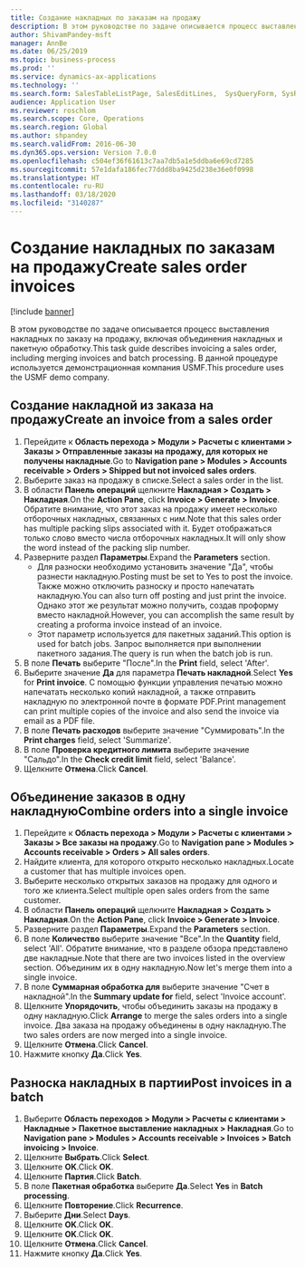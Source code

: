 ```yaml
---
title: Создание накладных по заказам на продажу
description: В этом руководстве по задаче описывается процесс выставления накладных по заказу на продажу, включая объединения накладных и пакетную обработку.
author: ShivamPandey-msft
manager: AnnBe
ms.date: 06/25/2019
ms.topic: business-process
ms.prod: ''
ms.service: dynamics-ax-applications
ms.technology: ''
ms.search.form: SalesTableListPage, SalesEditLines,  SysQueryForm, SysRecurrence
audience: Application User
ms.reviewer: roschlom
ms.search.scope: Core, Operations
ms.search.region: Global
ms.author: shpandey
ms.search.validFrom: 2016-06-30
ms.dyn365.ops.version: Version 7.0.0
ms.openlocfilehash: c504ef36f61613c7aa7db5a1e5ddba6e69cd7285
ms.sourcegitcommit: 57e1dafa186fec77ddd8ba9425d238e36e0f0998
ms.translationtype: HT
ms.contentlocale: ru-RU
ms.lasthandoff: 03/18/2020
ms.locfileid: "3140287"
---
```

# <a name="create-sales-order-invoices"></a><span data-ttu-id="ce458-103">Создание накладных по заказам на продажу</span><span class="sxs-lookup"><span data-stu-id="ce458-103">Create sales order invoices</span></span>

[!include [banner](../../includes/banner.md)]

<span data-ttu-id="ce458-104">В этом руководстве по задаче описывается процесс выставления накладных по заказу на продажу, включая объединения накладных и пакетную обработку.</span><span class="sxs-lookup"><span data-stu-id="ce458-104">This task guide describes invoicing a sales order, including merging invoices and batch processing.</span></span> <span data-ttu-id="ce458-105">В данной процедуре используется демонстрационная компания USMF.</span><span class="sxs-lookup"><span data-stu-id="ce458-105">This procedure uses the USMF demo company.</span></span>


## <a name="create-an-invoice-from-a-sales-order"></a><span data-ttu-id="ce458-106">Создание накладной из заказа на продажу</span><span class="sxs-lookup"><span data-stu-id="ce458-106">Create an invoice from a sales order</span></span>
1. <span data-ttu-id="ce458-107">Перейдите к **Область перехода > Модули > Расчеты с клиентами > Заказы > Отправленные заказы на продажу, для которых не получены накладные**.</span><span class="sxs-lookup"><span data-stu-id="ce458-107">Go to **Navigation pane > Modules > Accounts receivable > Orders > Shipped but not invoiced sales orders**.</span></span>
2. <span data-ttu-id="ce458-108">Выберите заказ на продажу в списке.</span><span class="sxs-lookup"><span data-stu-id="ce458-108">Select a sales order in the list.</span></span> 
3. <span data-ttu-id="ce458-109">В области **Панель операций** щелкните **Накладная > Создать > Накладная**.</span><span class="sxs-lookup"><span data-stu-id="ce458-109">On the **Action Pane**, click **Invoice > Generate > Invoice**.</span></span> <span data-ttu-id="ce458-110">Обратите внимание, что этот заказ на продажу имеет несколько отборочных накладных, связанных с ним.</span><span class="sxs-lookup"><span data-stu-id="ce458-110">Note that this sales order has multiple packing slips associated with it.</span></span> <span data-ttu-id="ce458-111">Будет отображаться только слово <multiple> вместо числа отборочных накладных.</span><span class="sxs-lookup"><span data-stu-id="ce458-111">It will only show the word <multiple> instead of the packing slip number.</span></span>  
4. <span data-ttu-id="ce458-112">Разверните раздел **Параметры**.</span><span class="sxs-lookup"><span data-stu-id="ce458-112">Expand the **Parameters** section.</span></span>
    - <span data-ttu-id="ce458-113">Для разноски необходимо установить значение "Да", чтобы разнести накладную.</span><span class="sxs-lookup"><span data-stu-id="ce458-113">Posting must be set to Yes to post the invoice.</span></span> <span data-ttu-id="ce458-114">Также можно отключить разноску и просто напечатать накладную.</span><span class="sxs-lookup"><span data-stu-id="ce458-114">You can also turn off posting and just print the invoice.</span></span> <span data-ttu-id="ce458-115">Однако этот же результат можно получить, создав проформу вместо накладной.</span><span class="sxs-lookup"><span data-stu-id="ce458-115">However, you can accomplish the same result by creating a proforma invoice instead of an invoice.</span></span>  
    - <span data-ttu-id="ce458-116">Этот параметр используется для пакетных заданий.</span><span class="sxs-lookup"><span data-stu-id="ce458-116">This option is used for batch jobs.</span></span> <span data-ttu-id="ce458-117">Запрос выполняется при выполнении пакетного задания.</span><span class="sxs-lookup"><span data-stu-id="ce458-117">The query is run when the batch job is run.</span></span>
5. <span data-ttu-id="ce458-118">В поле **Печать** выберите "После".</span><span class="sxs-lookup"><span data-stu-id="ce458-118">In the **Print** field, select 'After'.</span></span>
6. <span data-ttu-id="ce458-119">Выберите значение **Да** для параметра **Печать накладной**.</span><span class="sxs-lookup"><span data-stu-id="ce458-119">Select **Yes** for **Print invoice**.</span></span> <span data-ttu-id="ce458-120">С помощью функции управления печатью можно напечатать несколько копий накладной, а также отправить накладную по электронной почте в формате PDF.</span><span class="sxs-lookup"><span data-stu-id="ce458-120">Print management can print  multiple copies of the invoice and also send the invoice via email as a PDF file.</span></span>  
7. <span data-ttu-id="ce458-121">В поле **Печать расходов** выберите значение "Суммировать".</span><span class="sxs-lookup"><span data-stu-id="ce458-121">In the **Print charges** field, select 'Summarize'.</span></span>
8. <span data-ttu-id="ce458-122">В поле **Проверка кредитного лимита** выберите значение "Сальдо".</span><span class="sxs-lookup"><span data-stu-id="ce458-122">In the **Check credit limit** field, select 'Balance'.</span></span>
9. <span data-ttu-id="ce458-123">Щелкните **Отмена**.</span><span class="sxs-lookup"><span data-stu-id="ce458-123">Click **Cancel**.</span></span>

## <a name="combine-orders-into-a-single-invoice"></a><span data-ttu-id="ce458-124">Объединение заказов в одну накладную</span><span class="sxs-lookup"><span data-stu-id="ce458-124">Combine orders into a single invoice</span></span>
1. <span data-ttu-id="ce458-125">Перейдите к **Область перехода > Модули > Расчеты с клиентами > Заказы > Все заказы на продажу**.</span><span class="sxs-lookup"><span data-stu-id="ce458-125">Go to **Navigation pane > Modules > Accounts receivable > Orders > All sales orders**.</span></span>
2. <span data-ttu-id="ce458-126">Найдите клиента, для которого открыто несколько накладных.</span><span class="sxs-lookup"><span data-stu-id="ce458-126">Locate a customer that has multiple invoices open.</span></span>
3. <span data-ttu-id="ce458-127">Выберите несколько открытых заказов на продажу для одного и того же клиента.</span><span class="sxs-lookup"><span data-stu-id="ce458-127">Select multiple open sales orders from the same customer.</span></span>
4. <span data-ttu-id="ce458-128">В области **Панель операций** щелкните **Накладная > Создать > Накладная**.</span><span class="sxs-lookup"><span data-stu-id="ce458-128">On the **Action Pane**, click **Invoice > Generate > Invoice**.</span></span>
5. <span data-ttu-id="ce458-129">Разверните раздел **Параметры**.</span><span class="sxs-lookup"><span data-stu-id="ce458-129">Expand the **Parameters** section.</span></span>
6. <span data-ttu-id="ce458-130">В поле **Количество** выберите значение "Все".</span><span class="sxs-lookup"><span data-stu-id="ce458-130">In the **Quantity** field, select 'All'.</span></span> <span data-ttu-id="ce458-131">Обратите внимание, что в разделе обзора представлено две накладные.</span><span class="sxs-lookup"><span data-stu-id="ce458-131">Note that there are two invoices listed in the overview section.</span></span> <span data-ttu-id="ce458-132">Объединим их в одну накладную.</span><span class="sxs-lookup"><span data-stu-id="ce458-132">Now let's merge them into a single invoice.</span></span>  
7. <span data-ttu-id="ce458-133">В поле **Суммарная обработка для** выберите значение "Счет в накладной".</span><span class="sxs-lookup"><span data-stu-id="ce458-133">In the **Summary update for** field, select 'Invoice account'.</span></span>
8. <span data-ttu-id="ce458-134">Щелкните **Упорядочить**, чтобы объединить заказы на продажу в одну накладную.</span><span class="sxs-lookup"><span data-stu-id="ce458-134">Click **Arrange** to merge the sales orders into a single invoice.</span></span> <span data-ttu-id="ce458-135">Два заказа на продажу объединены в одну накладную.</span><span class="sxs-lookup"><span data-stu-id="ce458-135">The two sales orders are now merged into a single invoice.</span></span>   
9. <span data-ttu-id="ce458-136">Щелкните **Отмена**.</span><span class="sxs-lookup"><span data-stu-id="ce458-136">Click **Cancel**.</span></span>
10. <span data-ttu-id="ce458-137">Нажмите кнопку **Да**.</span><span class="sxs-lookup"><span data-stu-id="ce458-137">Click **Yes**.</span></span>

## <a name="post-invoices-in-a-batch"></a><span data-ttu-id="ce458-138">Разноска накладных в партии</span><span class="sxs-lookup"><span data-stu-id="ce458-138">Post invoices in a batch</span></span>
1. <span data-ttu-id="ce458-139">Выберите **Область переходов > Модули > Расчеты с клиентами > Накладные > Пакетное выставление накладных > Накладная**.</span><span class="sxs-lookup"><span data-stu-id="ce458-139">Go to **Navigation pane > Modules > Accounts receivable > Invoices > Batch invoicing > Invoice**.</span></span>
2. <span data-ttu-id="ce458-140">Щелкните **Выбрать**.</span><span class="sxs-lookup"><span data-stu-id="ce458-140">Click **Select**.</span></span>
3. <span data-ttu-id="ce458-141">Щелкните **OK**.</span><span class="sxs-lookup"><span data-stu-id="ce458-141">Click **OK**.</span></span>
4. <span data-ttu-id="ce458-142">Щелкните **Партия**.</span><span class="sxs-lookup"><span data-stu-id="ce458-142">Click **Batch**.</span></span>
5. <span data-ttu-id="ce458-143">В поле **Пакетная обработка** выберите **Да**.</span><span class="sxs-lookup"><span data-stu-id="ce458-143">Select **Yes** in **Batch processing**.</span></span>
6. <span data-ttu-id="ce458-144">Щелкните **Повторение**.</span><span class="sxs-lookup"><span data-stu-id="ce458-144">Click **Recurrence**.</span></span>
7. <span data-ttu-id="ce458-145">Выберите **Дни**.</span><span class="sxs-lookup"><span data-stu-id="ce458-145">Select **Days**.</span></span>
8. <span data-ttu-id="ce458-146">Щелкните **OK**.</span><span class="sxs-lookup"><span data-stu-id="ce458-146">Click **OK**.</span></span>
9. <span data-ttu-id="ce458-147">Щелкните **OK**.</span><span class="sxs-lookup"><span data-stu-id="ce458-147">Click **OK**.</span></span>
10. <span data-ttu-id="ce458-148">Щелкните **Отмена**.</span><span class="sxs-lookup"><span data-stu-id="ce458-148">Click **Cancel**.</span></span>
11. <span data-ttu-id="ce458-149">Нажмите кнопку **Да**.</span><span class="sxs-lookup"><span data-stu-id="ce458-149">Click **Yes**.</span></span>

